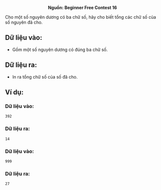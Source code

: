 **<center>Nguồn: Beginner Free Contest 16</center>**

Cho một số nguyên dương có ba chữ số, hãy cho biết tổng các chữ số của số nguyên đã cho.

## Dữ liệu vào:
- Gồm một số nguyên dương có đúng ba chữ số.

## Dữ liệu ra:
- In ra tổng chữ số của số đã cho.

## Ví dụ:
### Dữ liệu vào:
```
392
```

### Dữ liệu ra:
```
14
```

### Dữ liệu vào:
```
999
```

### Dữ liệu ra:
```
27
```